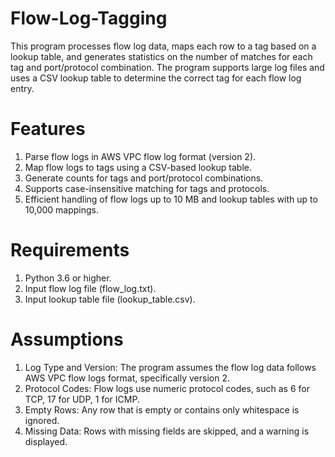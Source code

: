 # Flow-Log-Tagging

This program processes flow log data, maps each row to a tag based on a lookup table, and generates statistics on the number of matches for each tag and port/protocol combination. The program supports large log files and uses a CSV lookup table to determine the correct tag for each flow log entry.

# Features
1. Parse flow logs in AWS VPC flow log format (version 2).
2. Map flow logs to tags using a CSV-based lookup table.
3. Generate counts for tags and port/protocol combinations.
4. Supports case-insensitive matching for tags and protocols.
5. Efficient handling of flow logs up to 10 MB and lookup tables with up to 10,000 mappings.

# Requirements
1. Python 3.6 or higher.
2. Input flow log file (flow_log.txt).
3. Input lookup table file (lookup_table.csv).

# Assumptions
1. Log Type and Version: The program assumes the flow log data follows AWS VPC flow logs format, specifically version 2.
2. Protocol Codes: Flow logs use numeric protocol codes, such as 6 for TCP, 17 for UDP, 1 for ICMP.
3. Empty Rows: Any row that is empty or contains only whitespace is ignored.
4. Missing Data: Rows with missing fields are skipped, and a warning is displayed.
